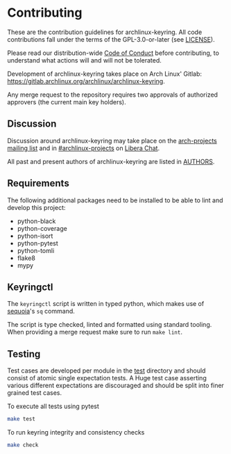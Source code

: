 # Contributing

These are the contribution guidelines for archlinux-keyring.
All code contributions fall under the terms of the GPL-3.0-or-later (see
[LICENSE](LICENSE)).

Please read our distribution-wide [Code of
Conduct](https://terms.archlinux.org/docs/code-of-conduct/) before
contributing, to understand what actions will and will not be tolerated.

Development of archlinux-keyring takes place on Arch Linux' Gitlab:
https://gitlab.archlinux.org/archlinux/archlinux-keyring.

Any merge request to the repository requires two approvals of authorized
approvers (the current main key holders).

## Discussion

Discussion around archlinux-keyring may take place on the [arch-projects
mailing list](https://lists.archlinux.org/listinfo/arch-projects) and in
[#archlinux-projects](ircs://irc.libera.chat/archlinux-projects) on [Libera
Chat](https://libera.chat/).

All past and present authors of archlinux-keyring are listed in
[AUTHORS](AUTHORS.md).

## Requirements

The following additional packages need to be installed to be able to lint
and develop this project:

* python-black
* python-coverage
* python-isort
* python-pytest
* python-tomli
* flake8
* mypy

## Keyringctl

The `keyringctl` script is written in typed python, which makes use of
[sequoia](https://sequoia-pgp.org/)'s `sq` command.

The script is type checked, linted and formatted using standard tooling.
When providing a merge request make sure to run `make lint`.

## Testing

Test cases are developed per module in the [test](test) directory and should
consist of atomic single expectation tests. A Huge test case asserting various
different expectations are discouraged and should be split into finer grained
test cases.

To execute all tests using pytest
```bash
make test
```

To run keyring integrity and consistency checks
```bash
make check
```
